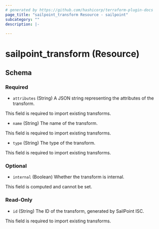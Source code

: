 ```yaml
---
# generated by https://github.com/hashicorp/terraform-plugin-docs
page_title: "sailpoint_transform Resource - sailpoint"
subcategory: ""
description: |-
  
---
```


# sailpoint_transform (Resource)





<!-- schema generated by tfplugindocs -->
## Schema

### Required

- `attributes` (String) A JSON string representing the attributes of the transform.

This field is required to import existing transforms.
- `name` (String) The name of the transform.

This field is required to import existing transforms.
- `type` (String) The type of the transform.

This field is required to import existing transforms.

### Optional

- `internal` (Boolean) Whether the transform is internal.

This field is computed and cannot be set.

### Read-Only

- `id` (String) The ID of the transform, generated by SailPoint ISC.

This field is required to import existing transforms.
